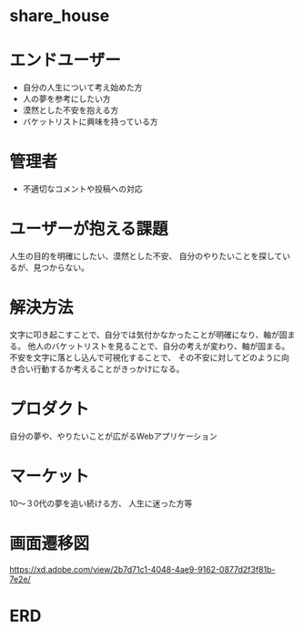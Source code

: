 # share_house


# エンドユーザー

* 自分の人生について考え始めた方
* 人の夢を参考にしたい方
* 漠然とした不安を抱える方
* バケットリストに興味を持っている方

# 管理者

* 不適切なコメントや投稿への対応

# ユーザーが抱える課題
人生の目的を明確にしたい、漠然とした不安、
自分のやりたいことを探しているが、見つからない。


# 解決方法
文字に叩き起こすことで、自分では気付かなかったことが明確になり、軸が固まる。
他人のバケットリストを見ることで、自分の考えが変わり、軸が固まる。
不安を文字に落とし込んで可視化することで、
その不安に対してどのように向き合い行動するか考えることがきっかけになる。

# プロダクト
自分の夢や、やりたいことが広がるWebアプリケーション


# マーケット

10〜３0代の夢を追い続ける方、
人生に迷った方等


# 画面遷移図
https://xd.adobe.com/view/2b7d71c1-4048-4ae9-9162-0877d2f3f81b-7e2e/

# ERD


